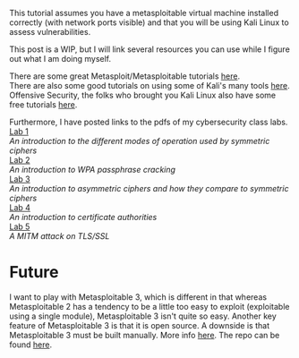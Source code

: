 This tutorial assumes you have a metasploitable virtual machine installed
correctly (with network ports visible) and that you will be using Kali Linux to
assess vulnerabilities.

This post is a WIP, but I will link several resources you can use while I figure
out what I am doing myself.

There are some great Metasploit/Metasploitable tutorials [here](http://www.hackingtutorials.org/metasploit-tutorials/).  
There are also some good tutorials on using some of Kali's many tools [here](https://null-byte.wonderhowto.com/how-to/).  
Offensive Security, the folks who brought you Kali Linux also have some free
tutorials [here](https://www.offensive-security.com/metasploit-unleashed/).  

Furthermore, I have posted links to the pdfs of my cybersecurity class labs.  
[Lab 1](/public/files/LAB1.pdf)  
*An introduction to the different modes of operation used by symmetric ciphers*  
[Lab 2](/public/files/LAB2.pdf)  
*An introduction to WPA passphrase cracking*  
[Lab 3](/public/files/LAB3.pdf)  
*An introduction to asymmetric ciphers and how they compare to symmetric ciphers*  
[Lab 4](/public/files/LAB4.pdf)  
*An introduction to certificate authorities*  
[Lab 5](/public/files/Lab5.pdf)  
*A MITM attack on TLS/SSL*  

# Future
I want to play with Metasploitable 3, which is different in that whereas
Metasploitable 2 has a tendency to be a little too easy to exploit (exploitable
using a single module), Metasploitable 3 isn't quite so easy. Another key
feature of Metasploitable 3 is that it is open source. A downside is that
Metasploitable 3 must be built manually. More info [here](https://community.rapid7.com/community/metasploit/blog/2016/11/15/test-your-might-with-the-shiny-new-metasploitable3). The repo can be found [here](https://github.com/rapid7/metasploitable3/).
